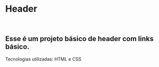 <h1>Header</h1>
<br>
<h2>Esse é um projeto básico de header com links básico.</h2>
<p>Tecnologias utilizadas: HTML e CSS</p>
